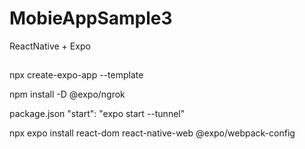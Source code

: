 # MobieAppSample3
ReactNative + Expo

##

npx create-expo-app --template

npm install -D @expo/ngrok

package.json     "start": "expo start --tunnel"

npx expo install react-dom react-native-web @expo/webpack-config

